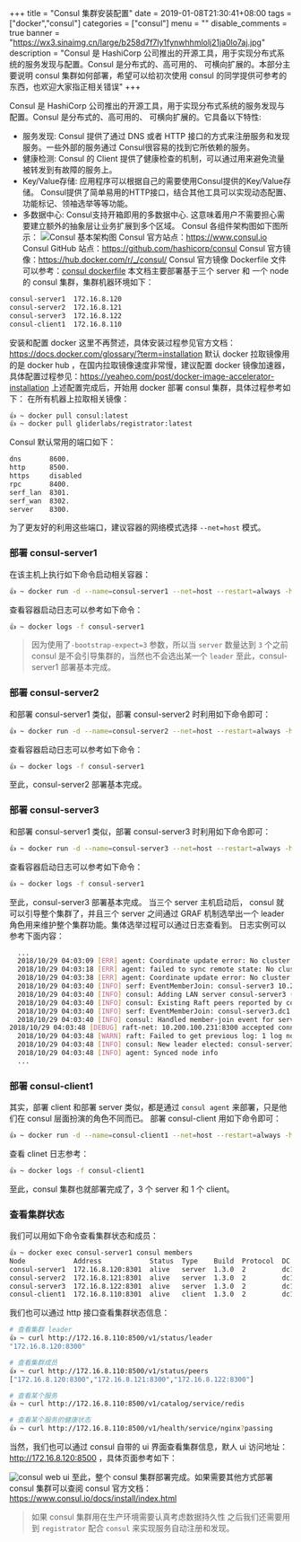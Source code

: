 +++
title = "Consul 集群安装配置"
date = 2019-01-08T21:30:41+08:00
tags = ["docker","consul"]
categories = ["consul"]
menu = ""
disable_comments = true
banner = "https://wx3.sinaimg.cn/large/b258d7f7ly1fynwhhmlolj21ja0lo7aj.jpg"
description = "Consul 是 HashiCorp 公司推出的开源工具，用于实现分布式系统的服务发现与配置。Consul 是分布式的、高可用的、 可横向扩展的。本部分主要说明 consul 集群如何部署，希望可以给初次使用 consul 的同学提供可参考的东西，也欢迎大家指正相关错误"
+++


Consul 是 HashiCorp 公司推出的开源工具，用于实现分布式系统的服务发现与配置。Consul 是分布式的、高可用的、 可横向扩展的。它具备以下特性:
- 服务发现: Consul 提供了通过 DNS 或者 HTTP 接口的方式来注册服务和发现服务。一些外部的服务通过 Consul很容易的找到它所依赖的服务。
- 健康检测: Consul 的 Client 提供了健康检查的机制，可以通过用来避免流量被转发到有故障的服务上。
- Key/Value存储: 应用程序可以根据自己的需要使用Consul提供的Key/Value存储。 Consul提供了简单易用的HTTP接口，结合其他工具可以实现动态配置、功能标记、领袖选举等等功能。
- 多数据中心: Consul支持开箱即用的多数据中心. 这意味着用户不需要担心需要建立额外的抽象层让业务扩展到多个区域。
Consul 各组件架构图如下图所示：
![Consul 基本架构图](https://wx1.sinaimg.cn/large/b258d7f7ly1fxtos09avrj20g30goq5v.jpg)
Consul 官方站点：https://www.consul.io
Consul GitHub 站点：https://github.com/hashicorp/consul
Consul 官方镜像：https://hub.docker.com/r/_/consul/
Consul 官方镜像 Dockerfile 文件可以参考：[consul dockerfile](https://github.com/hashicorp/docker-consul/blob/3e9120657c15e2f208e3cf16a698f1bb3bee3cdd/0.X/Dockerfile)
本文档主要部署基于三个 server 和 一个 node 的 consul 集群，集群机器环境如下：

```bash
consul-server1  172.16.8.120
consul-server2  172.16.8.121
consul-server3  172.16.8.122
consul-client1  172.16.8.110
```
安装和配置 docker 这里不再赘述，具体安装过程参见官方文档：https://docs.docker.com/glossary/?term=installation
默认 docker 拉取镜像用的是 docker hub ，在国内拉取镜像速度非常慢，建议配置 docker 镜像加速器，具体配置过程参见：https://yeaheo.com/post/docker-image-accelerator-installation
上述配置完成后，开始用 docker 部署 consul 集群，具体过程参考如下：
在所有机器上拉取相关镜像：

```bash
👍 ~ docker pull consul:latest
👍 ~ docker pull gliderlabs/registrator:latest
```
Consul 默认常用的端口如下：

```bash
dns       8600.
http      8500.
https     disabled
rpc       8400.
serf_lan  8301.
serf_wan  8302.
server    8300.
```
为了更友好的利用这些端口，建议容器的网络模式选择 `--net=host` 模式。

### 部署 consul-server1

在该主机上执行如下命令启动相关容器：

```bash
👍 ~ docker run -d --name=consul-server1 --net=host --restart=always -h consul-server1 consul agent -server -bind=172.16.8.120 -bootstrap-expect=2 -node=consul-server1 -data-dir=/tmp/data-dir -client 0.0.0.0 -ui
```

查看容器启动日志可以参考如下命令：

```bash
👍 ~ docker logs -f consul-server1
```

> 因为使用了`-bootstrap-expect=3` 参数，所以当 `server` 数量达到 `3` 个之前 consul 是不会引导集群的，当然也不会选出某一个 `leader` 
至此，consul-server1 部署基本完成。


### 部署 consul-server2
和部署 consul-server1 类似，部署 consul-server2 时利用如下命令即可：

```bash
👍 ~ docker run -d --name=consul-server2 --net=host --restart=always -h consul-server2 consul agent -server -bind=172.16.8.121 -join=172.16.8.120 -bootstrap-expect=2 -node=consul-server2 -data-dir=/tmp/data-dir -client 0.0.0.0 -ui
```

查看容器启动日志可以参考如下命令：

```bash
👍 ~ docker logs -f consul-server1
```
至此，consul-server2 部署基本完成。


### 部署 consul-server3
和部署 consul-server1 类似，部署 consul-server3 时利用如下命令即可：

```bash
👍 ~ docker run -d --name=consul-server3 --net=host --restart=always -h consul-server3 consul agent -server -bind=172.16.8.122 -join=172.16.8.120 -bootstrap-expect=2 -node=consul-server3 -data-dir=/tmp/data-dir -client 0.0.0.0 -ui
```

查看容器启动日志可以参考如下命令：

```bash
👍 ~ docker logs -f consul-server1
```

至此，consul-server3 部署基本完成。 
当三个 server 主机启动后， consul 就可以引导整个集群了，并且三个 server 之间通过 GRAF 机制选举出一个 leader 角色用来维护整个集群功能。集体选举过程可以通过日志查看到。
日志实例可以参考下面内容：

```bash
  ...
  2018/10/29 04:03:09 [ERR] agent: Coordinate update error: No cluster leader
  2018/10/29 04:03:18 [ERR] agent: failed to sync remote state: No cluster leader
  2018/10/29 04:03:38 [ERR] agent: Coordinate update error: No cluster leader
  2018/10/29 04:03:40 [INFO] serf: EventMemberJoin: consul-server3 10.200.100.218
  2018/10/29 04:03:40 [INFO] consul: Adding LAN server consul-server3 (Addr: tcp/10.200.100.218:8300) (DC: dc1)
  2018/10/29 04:03:40 [INFO] consul: Existing Raft peers reported by consul-server3, disabling bootstrap mode
  2018/10/29 04:03:40 [INFO] serf: EventMemberJoin: consul-server3.dc1 172.16.8.122
  2018/10/29 04:03:40 [INFO] consul: Handled member-join event for server "consul-server3.dc1" in area "wan"
2018/10/29 04:03:48 [DEBUG] raft-net: 10.200.100.231:8300 accepted connection from: 10.200.100.218:37071
  2018/10/29 04:03:48 [WARN] raft: Failed to get previous log: 1 log not found (last: 0)
  2018/10/29 04:03:48 [INFO] consul: New leader elected: consul-server3
  2018/10/29 04:03:48 [INFO] agent: Synced node info
  ...
```

### 部署 consul-client1

其实，部署 client 和部署 server 类似，都是通过 `consul agent` 来部署，只是他们在 consul 层面扮演的角色不同而已。
部署 consul-client 用如下命令即可：

```bash
👍 ~ docker run -d --name=consul-client1 --net=host --restart=always -h consul-client1 consul agent -bind=172.16.8.110 -retry-join=172.16.8.120 -node=consul-client1 -client 0.0.0.0 -ui
```

查看 clinet 日志参考：

```bash
👍 ~ docker logs -f consul-client1
```

至此，consul 集群也就部署完成了，3 个 server 和 1 个 client。

### 查看集群状态
我们可以用如下命令查看集群状态和成员：

```bash
👍 ~ docker exec consul-server1 consul members
Node            Address            Status  Type    Build  Protocol  DC   Segment
consul-server1  172.16.8.120:8301  alive   server  1.3.0  2         dc1  <all>
consul-server2  172.16.8.121:8301  alive   server  1.3.0  2         dc1  <all>
consul-server3  172.16.8.122:8301  alive   server  1.3.0  2         dc1  <all>
consul-client1  172.16.8.110:8301  alive   client  1.3.0  2         dc1  <default>
```

我们也可以通过 http 接口查看集群状态信息：

```bash
# 查看集群 leader
👍 ~ curl http://172.16.8.110:8500/v1/status/leader
"172.16.8.120:8300"

# 查看集群成员
👍 ~ curl http://172.16.8.110:8500/v1/status/peers
["172.16.8.120:8300","172.16.8.121:8300","172.16.8.122:8300"]

# 查看某个服务
👍 ~ curl http://172.16.8.110:8500/v1/catalog/service/redis

# 查看某个服务的健康状态
👍 ~ curl http://172.16.8.110:8500/v1/health/service/nginx?passing
```

当然，我们也可以通过 consul 自带的 ui 界面查看集群信息，默人 ui 访问地址：http://172.16.8.120:8500 ，具体页面参考如下：

![consul web ui](https://wx2.sinaimg.cn/large/b258d7f7ly1fxtowu4x20j211f0hnt8o.jpg)
至此，整个 consul 集群部署完成。如果需要其他方式部署 consul 集群可以查阅 consul 官方文档：https://www.consul.io/docs/install/index.html

> 如果 consul 集群用在生产环境需要认真考虑数据持久性
之后我们还需要用到 `registrator` 配合 `consul` 来实现服务自动注册和发现。